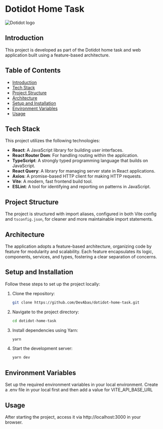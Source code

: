 # Dotidot Home Task
![Dotidot logo](https://assets-global.website-files.com/62f4c8c97222c60e6bcb42f4/64241167c1a88b05f45d288a_animation_layer_1.svg)


## Introduction

This project is developed as part of the Dotidot home task and web application built using a feature-based architecture.

## Table of Contents

- [Introduction](#introduction)
- [Tech Stack](#tech-stack)
- [Project Structure](#project-structure)
- [Architecture](#architecture)
- [Setup and Installation](#setup-and-installation)
- [Environment Variables](#environment-variables)
- [Usage](#usage)


## Tech Stack

This project utilizes the following technologies:

- **React**: A JavaScript library for building user interfaces.
- **React Router Dom**: For handling routing within the application.
- **TypeScript**: A strongly typed programming language that builds on JavaScript.
- **React Query**: A library for managing server state in React applications.
- **Axios**: A promise-based HTTP client for making HTTP requests.
- **Vite**: A modern, fast frontend build tool.
- **ESLint**: A tool for identifying and reporting on patterns in JavaScript.

## Project Structure

The project is structured with import aliases, configured in both Vite config and `tsconfig.json`, for cleaner and more maintainable import statements.


## Architecture

The application adopts a feature-based architecture, organizing code by feature for modularity and scalability. Each feature encapsulates its logic, components, services, and types, fostering a clear separation of concerns.

## Setup and Installation

Follow these steps to set up the project locally:

1. Clone the repository:
   ```bash
   git clone https://github.com/DevAbas/dotidot-home-task.git
   ```
2. Navigate to the project directory:
   ```bash
   cd dotidot-home-task
   ```
3. Install dependencies using Yarn:
   ```bash
   yarn
   ```
4. Start the development server:
   ```bash
   yarn dev
   ```


## Environment Variables
Set up the required environment variables in your local environment.
Create a .env file in your local first and then add a value for VITE_API_BASE_URL

## Usage
After starting the project, access it via http://localhost:3000 in your browser.

